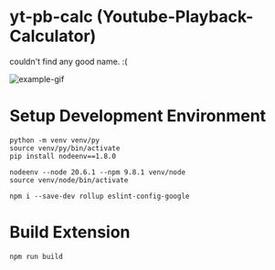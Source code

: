 # yt-pb-calc (Youtube-Playback-Calculator)

couldn't find any good name. :(

![example-gif](https://raw.githubusercontent.com/kurtnettle/yt-pb-calc/main/assets/example.gif)

# Setup Development Environment 
```
python -m venv venv/py
source venv/py/bin/activate
pip install nodeenv==1.8.0

nodeenv --node 20.6.1 --npm 9.8.1 venv/node
source venv/node/bin/activate

npm i --save-dev rollup eslint-config-google
```

# Build Extension
```
npm run build
```

